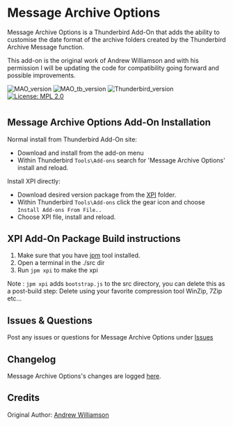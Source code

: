 <!-- # ![MAO icon](src/chrome/skin/classic/message-archive-options-tb-32x32.png "Message Archive Options") Message Archive Options -->
# Message Archive Options
Message Archive Options is a Thunderbird Add-On that adds the ability to customise the date format
of the archive folders created by the Thunderbird Archive Message function.

This add-on is the original work of Andrew Williamson and with his permission I will be updating
the code for compatibility going forward and possible improvements.

![MAO_version](https://img.shields.io/badge/version-v0.8.10-darkorange.png?label=Message%20Archive%20Options)
![MAO_tb_version](https://img.shields.io/badge/version-v0.8.10-blue.png?label=Thunderbird%20Add-On)
![Thunderbird_version](https://img.shields.io/badge/version-v5.0b2pre_--_5.*-blue.png?label=Thunderbird)
[![License: MPL 2.0](https://img.shields.io/badge/License-MPL%202.0-red.png)](https://opensource.org/licenses/MPL-2.0)
#

## Message Archive Options Add-On Installation

Normal install from Thunderbird Add-On site:
- Download and install from the add-on menu
- Within Thunderbird ``Tools\Add-ons`` search for 'Message Archive Options' install and reload.

Install XPI directly:
- Download desired version package from the [XPI](xpi) folder.
- Within Thunderbird ``Tools\Add-ons`` click the gear icon and choose ``Install Add-ons From File..``
- Choose XPI file, install and reload.

## XPI Add-On Package Build instructions

1. Make sure that you have [jpm](https://developer.mozilla.org/en-US/Add-ons/SDK/Tools/jpm#Installation) tool installed.
2. Open a terminal in the ./src dir
3. Run ``jpm xpi`` to make the xpi

Note : ``jpm xpi`` adds ``bootstrap.js`` to the src directory, you can delete this as a post-build step: 
Delete using your favorite compression tool WinZip, 7Zip etc...

## Issues & Questions
Post any issues or questions for Message Archive Options under [Issues](https://github.com/cleidigh/Message-archive-options-TB/issues)

## Changelog
Message Archive Options's changes are logged [here](CHANGELOG.md).

## Credits
Original Author: [Andrew Williamson](https://addons.thunderbird.net/en-US/thunderbird/user/eviljeff/ "Andrew Williamson")


